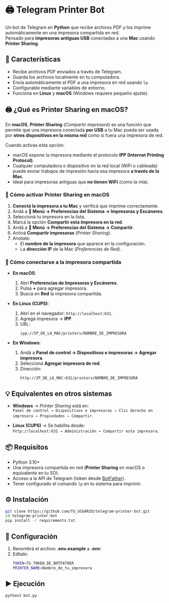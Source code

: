 # 🖨️ Telegram Printer Bot

Un bot de Telegram en **Python** que recibe archivos PDF y los imprime automáticamente en una impresora compartida en red.  
Pensado para **impresoras antiguas USB** conectadas a una **Mac** usando **Printer Sharing**.


## 🚀 Características

- Recibe archivos PDF enviados a través de Telegram.
- Guarda los archivos localmente en tu computadora.
- Envía automáticamente el PDF a una impresora en red usando `lp`.
- Configurable mediante variables de entorno.
- Funciona en **Linux** y **macOS** (Windows requiere pequeño ajuste).


## 🖨️ ¿Qué es Printer Sharing en macOS?

En **macOS**, **Printer Sharing** (*Compartir impresora*) es una función que permite que una impresora conectada **por USB** a tu Mac pueda ser usada por **otros dispositivos en la misma red** como si fuera una impresora de red.

Cuando activas esta opción:
- macOS expone la impresora mediante el protocolo **IPP (Internet Printing Protocol)**.
- Cualquier computadora o dispositivo en la red local (WiFi o cableada) puede enviar trabajos de impresión hacia esa impresora **a través de la Mac**.
- Ideal para impresoras antiguas que **no tienen WiFi** (como la mía).



### 🔹 Cómo activar Printer Sharing en macOS

1. **Conectá la impresora a tu Mac** y verificá que imprime correctamente.
2. Andá a ** Menú → Preferencias del Sistema → Impresoras y Escáneres**.
3. Seleccioná tu impresora en la lista.
4. Marcá la opción **Compartir esta impresora en la red**.
5. Andá a ** Menú → Preferencias del Sistema → Compartir**.
6. Activá **Compartir impresoras** (*Printer Sharing*).
7. Anotate:
   - El **nombre de la impresora** que aparece en la configuración.
   - La **dirección IP** de la Mac (*Preferencias de Red*).


### 🔹 Cómo conectarse a la impresora compartida
- **En macOS**:  
  1. Abrí **Preferencias de Impresoras y Escáneres**.
  2. Pulsá **+** para agregar impresora.
  3. Buscá en **Red** la impresora compartida.

- **En Linux (CUPS)**:  
  1. Abrí en el navegador: `http://localhost:631`.
  2. Agregá impresora → **IPP**.
  3. URL:
     ```
     ipp://IP_DE_LA_MAC/printers/NOMBRE_DE_IMPRESORA
     ```

- **En Windows**:  
  1. Andá a **Panel de control → Dispositivos e impresoras → Agregar impresora**.
  2. Seleccioná **Agregar impresora de red**.
  3. Dirección:
     ```
     http://IP_DE_LA_MAC:631/printers/NOMBRE_DE_IMPRESORA
     ```



## 💡 Equivalentes en otros sistemas

- **Windows** → *Printer Sharing* está en:  
  `Panel de control → Dispositivos e impresoras → Clic derecho en impresora → Propiedades → Compartir`.
  
- **Linux (CUPS)** → Se habilita desde:  
  `http://localhost:631 → Administración → Compartir esta impresora`.



## 📦 Requisitos
- Python 3.10+
- Una impresora compartida en red (**Printer Sharing** en macOS o equivalente en tu SO).
- Acceso a la API de Telegram (token desde [BotFather](https://t.me/BotFather)).
- Tener configurado el comando `lp` en tu sistema para imprimir.



## ⚙️ Instalación
```bash
git clone https://github.com/TU_USUARIO/telegram-printer-bot.git
cd telegram-printer-bot
pip install -r requirements.txt
```


## 🔑 Configuración

1. Renombrá el archivo **.env.example** a **.env**:
2. Editalo:
   ```bash
   TOKEN=TU_TOKEN_DE_BOTFATHER
   PRINTER_NAME=Nombre_de_tu_impresora
   ```



## ▶️ Ejecución
```bash
python3 bot.py
```